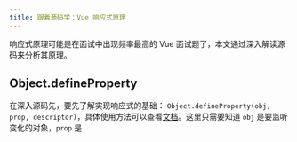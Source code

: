 ```yaml
---
title: 跟着源码学：Vue 响应式原理
---
```


响应式原理可能是在面试中出现频率最高的 Vue 面试题了，本文通过深入解读源码来分析其原理。

## Object.defineProperty

在深入源码先，要先了解实现响应式的基础： `Object.defineProperty(obj, prop, descriptor)`，具体使用方法可以查看[文档](https://developer.mozilla.org/zh-CN/docs/Web/JavaScript/Reference/Global_Objects/Object/defineProperty)。这里只需要知道 `obj` 是要监听变化的对象，`prop` 是

